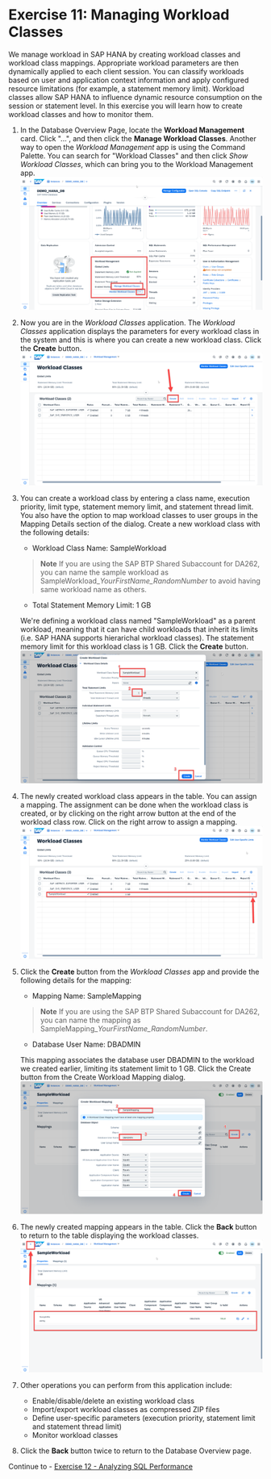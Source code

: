 # Exercise 11: Managing Workload Classes
We manage workload in SAP HANA by creating workload classes and workload class mappings. Appropriate workload parameters are then dynamically applied to each client session. You can classify workloads based on user and application context information and apply configured resource limitations (for example, a statement memory limit). Workload classes allow SAP HANA to influence dynamic resource consumption on the session or statement level. In this exercise you will learn how to create workload classes and how to monitor them.

1. In the Database Overview Page, locate the **Workload Management** card. Click "...", and then click the **Manage Workload Classes**. Another way to open the *Workload Management* app is using the Command Palette. You can search for "Workload Classes" and then click *Show Workload Classes*, which can bring you to the Workload Management app.
    <kbd>
    ![](./images/1.png)
    </kbd>
2. Now you are in the *Workload Classes* application. The *Workload Classes* application displays the parameters for every workload class in the system and this is where you can create a new workload class. Click the **Create** button.
   <kbd>
    ![](./images/2.png)
    </kbd>

3. You can create a workload class by entering a class name, execution priority, limit type, statement memory limit, and statement thread limit. You also have the option to map workload classes to user groups in the Mapping Details section of the dialog. Create a new workload class with the following details:

    * Workload Class Name: SampleWorkload 
  
    > **Note**
    If you are using the SAP BTP Shared Subaccount for DA262, you can name the sample workload as SampleWorkload_*YourFirstName_RandomNumber* to avoid having same workload name as others.

  
    * Total Statement Memory Limit: 1 GB

    We're defining a workload class named "SampleWorkload" as a parent workload, meaning that it can have child workloads that inherit its limits (i.e. SAP HANA supports hierarichal workload classes). The statement memory limit for this workload class is 1 GB. Click the **Create** button.
     <kbd>
    ![](./images/3.png)
    </kbd>

4. The newly created workload class appears in the table. You can assign a mapping. The assignment can be done when the workload class is created, or by clicking on the right arrow button at the end of the workload class row. Click on the right arrow to assign a mapping.
    <kbd>
    ![](./images/4.png)
    </kbd>

5. Click the **Create** button from the *Workload Classes* app and provide the following details for the mapping:

    * Mapping Name: SampleMapping
    > **Note**
    If you are using the SAP BTP Shared Subaccount for DA262, you can name the mapping as SampleMapping_*YourFirstName_RandomNumber*.

    * Database User Name: DBADMIN
  
    This mapping associates the database user DBADMIN to the workload we created earlier, limiting its statement limit to 1 GB. Click the Create button from the Create Workload Mapping dialog.
    <kbd>
    ![](./images/5.png)
    </kbd>

6. The newly created mapping appears in the table. Click the **Back** button to return to the table displaying the workload classes.
   <kbd>
    ![](./images/6.png)
    </kbd>
7. Other operations you can perform from this application include:

    * Enable/disable/delete an existing workload class
    * Import/export workload classes as compressed ZIP files
    * Define user-specific parameters (execution priority, statement limit and statement thread limit)
    * Monitor workload classes

8. Click the **Back** button twice to return to the Database Overview page.

Continue to - [Exercise 12 - Analyzing SQL Performance](../ex12-Thread/README.md)
